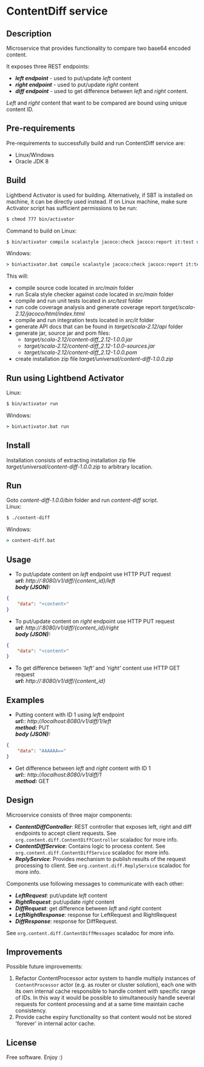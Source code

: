 # ContentDiff service

## Description
Microservice that provides functionality to compare two base64 encoded content.

It exposes three REST endpoints:
- _**left endpoint**_ - used to put/update *left* content
- _**right endpoint**_ - used to put/update *right* content
- _**diff endpoint**_ - used to get difference between *left* and *right* content.

_Left_ and _right_ content that want to be compared are bound using unique content ID.

## Pre-requirements
Pre-requirements to successfully build and run ContentDiff service are:
- Linux/Windows
- Oracle JDK 8

## Build
Lightbend Activator is used for building. Alternatively, if SBT is installed on machine, it can be directly used instead.
If on Linux machine, make sure Activator script has sufficient permissions to be run:
```sh
$ chmod 777 bin/activator
```

Command to build on Linux:
```sh
$ bin/activator compile scalastyle jacoco:check jacoco:report it:test doc universal:packageBin
```
Windows:
```bat
> bin\activator.bat compile scalastyle jacoco:check jacoco:report it:test doc universal:packageBin
```

This will:
- compile source code located in _src/main_ folder
- run Scala style checker against code located in _src/main_ folder
- compile and run unit tests located in _src/test_ folder
- run code coverage analysis and generate coverage report _target/scala-2.12/jacoco/html/index.html_
- compile and run integration tests located in _src/it_ folder
- generate API docs that can be found in _target/scala-2.12/api_ folder
- generate jar, source jar and pom files:
    - _target/scala-2.12/content-diff_2.12-1.0.0.jar_
    - _target/scala-2.12/content-diff_2.12-1.0.0-sources.jar_
    - _target/scala-2.12/content-diff_2.12-1.0.0.pom_
- create installation zip file _target/universal/content-diff-1.0.0.zip_
	
## Run using Lightbend Activator
Linux:
```sh
$ bin/activator run
```
Windows:
```bat
> bin\activator.bat run
```

## Install
Installation consists of extracting installation zip file _target/universal/content-diff-1.0.0.zip_ to arbitrary location.

## Run
Goto _content-diff-1.0.0/bin_ folder and run _content-diff_ script.<br />
Linux:
```sh
$ ./content-diff
```
Windows:
```bat
> content-diff.bat
```

## Usage
- To put/update content on _left_ endpoint use HTTP PUT request<br />
_**url:**_ 	_http://<host>:8080/v1/diff/{content_id}/left_<br />
_**body (JSON):**_
```json
{
	"data": "<content>"
}
```
- To put/update content on _right_ endpoint use HTTP PUT request<br />
_**url**_: 	_http://<host>:8080/v1/diff/{content_id}/right_<br />
_**body (JSON):**_
```json
{
	"data": "<content>"
}
```
- To get difference between _'left'_ and _'right'_ content use HTTP GET request<br />
_**url:**_ _http://<host>:8080/v1/diff/{content_id}_

## Examples
- Putting content with ID 1 using _left_ endpoint<br />
_**url:**_:	_http://localhost:8080/v1/diff/1/left_<br />
_**method:**_ PUT<br />
_**body (JSON):**_
```json
{
	"data": "AAAAAA=="
}
```
- Get difference between _left_ and _right_ content with ID 1<br />
_**url:**_: _http://localhost:8080/v1/diff/1_<br />
_**method:**_ GET

## Design
Microservice consists of three major components:
- _**ContentDiffController**_: REST controller that exposes left, right and diff endpoints to accept client requests. See `org.content.diff.ContentDiffController` scaladoc for more info.
- _**ContentDiffService**_: Contains logic to process content. See `org.content.diff.ContentDiffService` scaladoc for more info.
- _**ReplyService**_: Provides mechanism to publish results of the request processing to client. See `org.content.diff.ReplyService` scaladoc for more info.
	
Components use following messages to communicate with each other:
- _**LeftRequest**_: put/update _left_ content
- _**RightRequest**_: put/update _right_ content
- _**DiffRequest**_: get difference between _left_ and _right_ content
- _**LeftRightResponse**_: response for LeftRequest and RightRequest
- _**DiffResponse**_: response for DiffRequest.

See `org.content.diff.ContentDiffMessages` scaladoc for more info.

## Improvements
Possible future improvements:
1) Refactor ContentProcessor actor system to handle multiply instances of `ContentProcessor` actor (e.g. as router or cluster solution), each one with its own internal cache responsible to handle content with specific range of IDs. In this way it would be possible to simultaneously handle several requests for content processing and at a same time maintain cache consistency.
2) Provide cache expiry functionality so that content would not be stored 'forever' in internal actor cache.

## License
Free software. Enjoy :)
